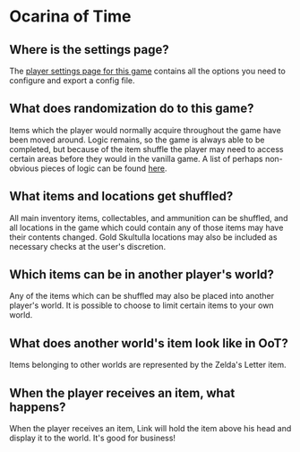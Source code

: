 # Ocarina of Time

## Where is the settings page?

The [player settings page for this game](../player-settings) contains all the options you need to configure and export a
config file.

## What does randomization do to this game?

Items which the player would normally acquire throughout the game have been moved around. Logic remains, so the game is
always able to be completed, but because of the item shuffle the player may need to access certain areas before they
would in the vanilla game. A list of perhaps non-obvious pieces of logic can be found
[here](https://wiki.ootrandomizer.com/index.php?title=Logic).

## What items and locations get shuffled?

All main inventory items, collectables, and ammunition can be shuffled, and all locations in the game which could
contain any of those items may have their contents changed. Gold Skultulla locations may also be included as necessary
checks at the user's discretion.

## Which items can be in another player's world?

Any of the items which can be shuffled may also be placed into another player's world. It is possible to choose to limit
certain items to your own world.

## What does another world's item look like in OoT?

Items belonging to other worlds are represented by the Zelda's Letter item.

## When the player receives an item, what happens?

When the player receives an item, Link will hold the item above his head and display it to the world. It's good for
business!
